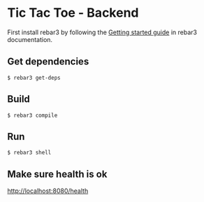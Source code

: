 Tic Tac Toe - Backend
=====
First install rebar3 by following the [Getting started guide](https://rebar3.readme.io/docs/getting-started) in rebar3 documentation.

Get dependencies
-----

    $ rebar3 get-deps
Build
-----

    $ rebar3 compile
Run
-----

    $ rebar3 shell

Make sure health is ok
-----
[http://localhost:8080/health](http://localhost:8080/health)
